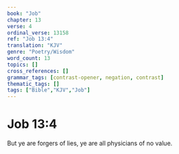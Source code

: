 ```yaml
---
book: "Job"
chapter: 13
verse: 4
ordinal_verse: 13158
ref: "Job 13:4"
translation: "KJV"
genre: "Poetry/Wisdom"
word_count: 13
topics: []
cross_references: []
grammar_tags: [contrast-opener, negation, contrast]
thematic_tags: []
tags: ["Bible","KJV","Job"]
---
```


# Job 13:4

But ye are forgers of lies, ye are all physicians of no value.
